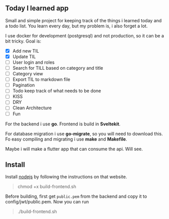 ## Today I learned app

Small and simple project for keeping track of the things i learned today and a todo list. You learn every day, but my problem is, i also forget a lot.

I use docker for development (postgresql) and not production, so it can be a bit tricky.
Goal is:

- [x] Add new TIL
- [x] Update TIL
- [ ] User login and roles
- [ ] Search for TILL based on category and title
- [ ] Category view 
- [ ] Export TIL to markdown file
- [ ] Pagination
- [ ] Todo keep track of what needs to be done
- [ ] KISS
- [ ] DRY
- [ ] Clean Architecture
- [ ] Fun

For the backend i use **go**. Frontend is build in **Sveltekit**.

For database migration i use **go-migrate**, so you will need to download this. Fo easy compiling and migrating i use **make** and **Makefile**.

Maybe i will make a flutter app that can consume the api. Will see.

## Install

Install [nodejs](https://nodejs.org/en/download) by following the instructions on that website. 

> chmod +x build-frontend.sh

Before building, first get `public.pem` from the backend and copy it to config/jwt/public.pem. Now you can run 

> ./build-frontend.sh
